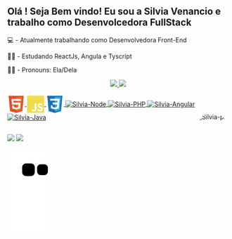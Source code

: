 ## Olá !  Seja Bem vindo!  Eu sou a Silvia Venancio e trabalho como Desenvolcedora FullStack


💻 - Atualmente trabalhando como Desenvolvedora Front-End

👩‍💻 - Estudando ReactJs, Angula e Tyscript

👧🏻 - Pronouns: Ela/Dela


<div align="center">
  <a href="https://github.com/svenancio77">
  <img height="180em" src="https://github-readme-stats.vercel.app/api?username=svenancio77&show_icons=true&theme=dracula&include_all_commits=true&count_private=true"/>
  <img height="180em" src="https://github-readme-stats.vercel.app/api/top-langs/?username=svenancio77&layout=compact&langs_count=7&theme=dracula"/>
</div>
<div style="display: inline_block"><br>
  <img align="center" alt="Silvia-HTML" height="40" width="40" src="https://raw.githubusercontent.com/devicons/devicon/master/icons/html5/html5-original.svg">
  <img align="center" alt="Silvia-Js" height="40" width="40" src="https://raw.githubusercontent.com/devicons/devicon/master/icons/javascript/javascript-plain.svg">
  <img align="center" alt="Silvia-CSS" height="40" width="40" src="https://raw.githubusercontent.com/devicons/devicon/master/icons/css3/css3-original.svg">
  <img align="center" alt="Silvia-Node" height="70" width="70" src="https://cdn.jsdelivr.net/gh/devicons/devicon/icons/nodejs/nodejs-original-wordmark.svg">
  <img align="center" alt="Silvia-PHP" height="70" width="70" src="https://cdn.jsdelivr.net/gh/devicons/devicon/icons/php/php-original.svg">
  <img align="center" alt="Silvia-Angular" height="40" width="40" src="https://cdn.jsdelivr.net/gh/devicons/devicon/icons/angularjs/angularjs-original.svg">
  <img align="center" alt="Silvia-Java" height="40" width="40" src="https://cdn.jsdelivr.net/gh/devicons/devicon/icons/java/java-original.svg">
    
 
 
  <img align="right" alt="Silvia-pic" height="150" style="border-radius:50px;" src="C:/Users/svena/OneDrive/Imagens/Saved Pictures">
</div>
  
  ##
 
<div> 
  <a href = "mailto:svenancio77@hotmail.com"><img src="https://img.shields.io/badge/Outlook-0078D4?style=for-the-badge&logo=microsoft-outlook&logoColor=white" target="_blank"></a>
  <a href="https://www.linkedin.com/in/https://www.linkedin.com/in/silvia-venancio/" target="_blank"><img src="https://img.shields.io/badge/-LinkedIn-%230077B5?style=for-the-badge&logo=linkedin&logoColor=white" target="_blank"></a> 
 
  ![Snake animation](https://github.com/rafaballerini/rafaballerini/blob/output/github-contribution-grid-snake.svg)
 
</div>
